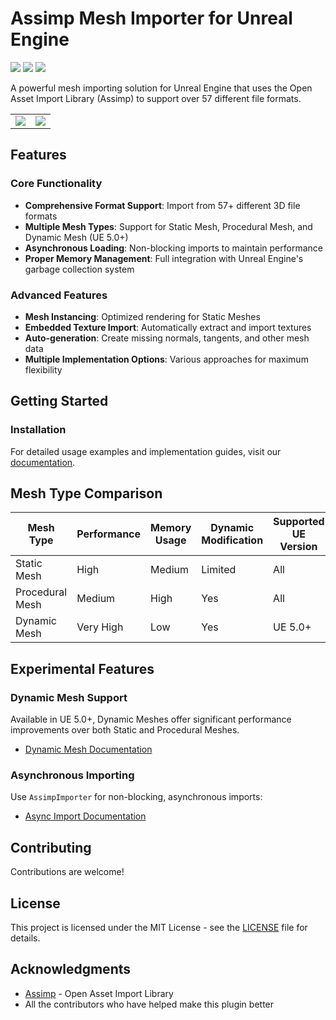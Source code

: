 # Assimp Mesh Importer for Unreal Engine
![](https://img.shields.io/badge/Version-5.4.3-brightgreen)
![](https://img.shields.io/badge/Status-Under%20Development-red)
![](https://img.shields.io/badge/UE-5.0+-orange)

A powerful mesh importing solution for Unreal Engine that uses the Open Asset Import Library (Assimp) to support over 57 different file formats.

|             |  |
:-------------------------:|:-------------------------:
![](.github/Image1m.png)  |  ![](.github/Image2m.png)

## Features

### Core Functionality
- **Comprehensive Format Support**: Import from 57+ different 3D file formats 
- **Multiple Mesh Types**: Support for Static Mesh, Procedural Mesh, and Dynamic Mesh (UE 5.0+)
- **Asynchronous Loading**: Non-blocking imports to maintain performance
- **Proper Memory Management**: Full integration with Unreal Engine's garbage collection system

### Advanced Features
- **Mesh Instancing**: Optimized rendering for Static Meshes
- **Embedded Texture Import**: Automatically extract and import textures
- **Auto-generation**: Create missing normals, tangents, and other mesh data
- **Multiple Implementation Options**: Various approaches for maximum flexibility

## Getting Started

### Installation
For detailed usage examples and implementation guides, visit our [documentation](https://github.com/902D9/AssimpForUnreal/wiki).

## Mesh Type Comparison

| Mesh Type | Performance | Memory Usage | Dynamic Modification | Supported UE Version |
|-----------|-------------|--------------|----------------------|----------------------|
| Static Mesh | High | Medium | Limited | All |
| Procedural Mesh | Medium | High | Yes | All |
| Dynamic Mesh | Very High | Low | Yes | UE 5.0+ |

## Experimental Features

### Dynamic Mesh Support
Available in UE 5.0+, Dynamic Meshes offer significant performance improvements over both Static and Procedural Meshes.
- [Dynamic Mesh Documentation](https://github.com/902D9/AssimpForUnreal/wiki/Dynamic-Mesh)

### Asynchronous Importing
Use `AssimpImporter` for non-blocking, asynchronous imports:
- [Async Import Documentation](https://github.com/902D9/AssimpForUnreal/wiki/Assimp-Importer-(Async))



## Contributing

Contributions are welcome!

## License

This project is licensed under the MIT License - see the [LICENSE](LICENSE) file for details.

## Acknowledgments

- [Assimp](https://github.com/assimp/assimp) - Open Asset Import Library
- All the contributors who have helped make this plugin better
